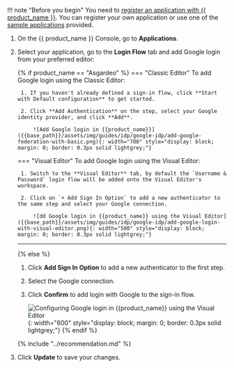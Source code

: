 !!! note "Before you begin"
    You need to [register an application with {{ product_name }}]({{base_path}}/guides/applications/). You can register your own application or use one of the [sample applications]({{base_path}}/get-started/try-samples/) provided.

1. On the {{ product_name }} Console, go to **Applications**.
2. Select your application, go to the **Login Flow** tab and add Google login from your preferred editor:

    {% if product_name == "Asgardeo" %}
    === "Classic Editor"
        To add Google login using the Classic Editor:

        1. If you haven't already defined a sign-in flow, click **Start with Default configuration** to get started.
    
        2. Click **Add Authentication** on the step, select your Google identity provider, and click **Add**.

            ![Add Google login in {{product_name}}]({{base_path}}/assets/img/guides/idp/google-idp/add-google-federation-with-basic.png){: width="700" style="display: block; margin: 0; border: 0.3px solid lightgrey;"}

    === "Visual Editor"
        To add Google login using the Visual Editor:

        1. Switch to the **Visual Editor** tab, by default the `Username & Password` login flow will be added onto the Visual Editor's workspace.
    
        2. Click on `+ Add Sign In Option` to add a new authenticator to the same step and select your Google connection.

            ![dd Google login in {{product_name}} using the Visual Editor]({{base_path}}/assets/img/guides/idp/google-idp/add-google-login-with-visual-editor.png){: width="500" style="display: block; margin: 0; border: 0.3px solid lightgrey;"}

    ---
    {% else %}
    1. Click **Add Sign In Option** to add a new authenticator to the first step.

    2. Select the Google connection.

    3. Click **Confirm** to add login with Google to the sign-in flow.

        ![Configuring Google login in {{product_name}} using the Visual Editor]({{base_path}}/assets/img/guides/idp/google-idp/add-google-login-with-visual-editor.png){: width="600" style="display: block; margin: 0; border: 0.3px solid lightgrey;"}
    {% endif %}

    {% include "../recommendation.md" %}

3. Click **Update** to save your changes.